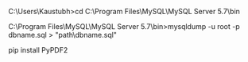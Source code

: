 C:\Users\Kaustubh>cd C:\Program Files\MySQL\MySQL Server 5.7\bin

C:\Program Files\MySQL\MySQL Server 5.7\bin>mysqldump -u root -p dbname.sql > "path\dbname.sql"

pip install PyPDF2
